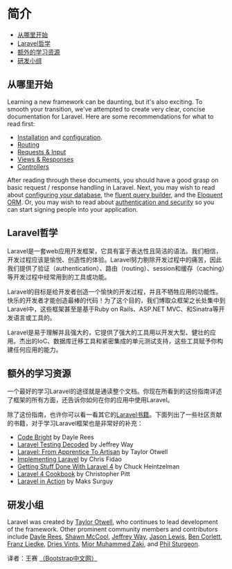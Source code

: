 # 简介

- [从哪里开始](#where-to-start)
- [Laravel哲学](#laravel-philosophy)
- [额外的学习资源](#additional-resources)
- [研发小组](#development-team)

<a name="where-to-start"></a>
## 从哪里开始

Learning a new framework can be daunting, but it's also exciting. To smooth your transition, we've attempted to create very clear, concise documentation for Laravel. Here are some recommendations for what to read first:

- [Installation](/docs/installation) and [configuration](/docs/configuration).
- [Routing](/docs/routing)
- [Requests & Input](/docs/requests)
- [Views & Responses](/docs/responses)
- [Controllers](/docs/controllers)

After reading through these documents, you should have a good grasp on basic request / response handling in Laravel. Next, you may wish to read about [configuring your database](/docs/database), the [fluent query builder](/docs/queries), and the [Eloquent ORM](/docs/eloquent). Or, you may wish to read about [authentication and security](/docs/security) so you can start signing people into your application.

<a name="laravel-philosophy"></a>
## Laravel哲学

Laravel是一套web应用开发框架，它具有富于表达性且简洁的语法。我们相信，开发过程应该是愉悦、创造性的体验。Laravel努力剔除开发过程中的痛苦，因此我们提供了验证（authentication）、路由（routing）、session和缓存（caching）等开发过程中经常用到的工具或功能。

Laravel的目标是给开发者创造一个愉快的开发过程，并且不牺牲应用的功能性。快乐的开发者才能创造最棒的代码！为了这个目的，我们博取众框架之长处集中到Laravel中，这些框架甚至是基于Ruby on Rails、ASP.NET MVC、和Sinatra等开发语言或工具的。

Laravel是易于理解并且强大的，它提供了强大的工具用以开发大型、健壮的应用。杰出的IoC、数据库迁移工具和紧密集成的单元测试支持，这些工具赋予你构建任何应用的能力。

<a name="additional-resources"></a>
## 额外的学习资源

一个最好的学习Laravel的途径就是通读整个文档。你现在所看到的这份指南详述了框架的所有方面，还告诉你如何在你的应用中使用Laravel。

除了这份指南，也许你可以看一看其它的[Laravel书籍](http://wiki.laravel.io/Books)。下面列出了一些社区贡献的书籍，对于学习Laravel框架也是非常好的补充：

- [Code Bright](https://leanpub.com/codebright) by Dayle Rees
- [Laravel Testing Decoded](https://leanpub.com/laravel-testing-decoded) by Jeffrey Way
- [Laravel: From Apprentice To Artisan](https://leanpub.com/laravel) by Taylor Otwell
- [Implementing Laravel](https://leanpub.com/implementinglaravel) by Chris Fidao
- [Getting Stuff Done With Laravel 4](https://leanpub.com/gettingstuffdonelaravel) by Chuck Heintzelman
- [Laravel 4 Cookbook](https://leanpub.com/laravel4cookbook) by Christopher Pitt
- [Laravel in Action](http://www.manning.com/surguy/) by Maks Surguy

<a name="development-team"></a>
## 研发小组

Laravel was created by [Taylor Otwell](https://github.com/taylorotwell), who continues to lead development of the framework. Other prominent community members and contributors include [Dayle Rees](https://github.com/daylerees), [Shawn McCool](https://github.com/ShawnMcCool), [Jeffrey Way](https://github.com/JeffreyWay), [Jason Lewis](https://github.com/jasonlewis), [Ben Corlett](https://github.com/bencorlett), [Franz Liedke](https://github.com/franzliedke), [Dries Vints](https://github.com/driesvints), [Mior Muhammed Zaki](https://github.com/crynobone), and [Phil Sturgeon](https://github.com/philsturgeon).

译者：王赛  [（Bootstrap中文网）](http://www.bootcss.com)
